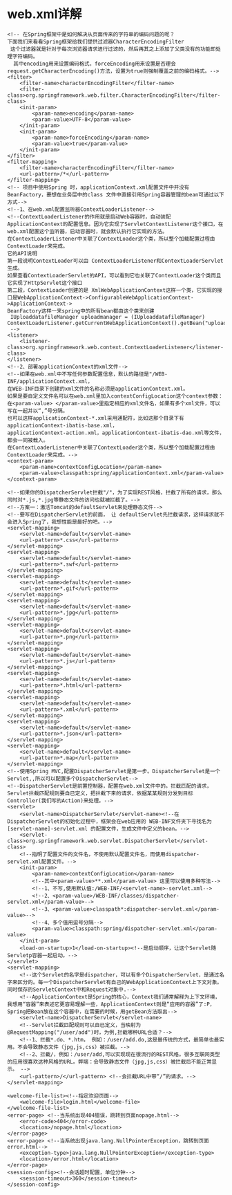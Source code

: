 # web.xml详解


<?xml version="1.0" encoding="UTF-8"?>  
<web-app version="3.0" xmlns="http://java.sun.com/xml/ns/javaee"  
         xmlns:xsi="http://www.w3.org/2001/XMLSchema-instance"  
         xsi:schemaLocation="http://java.sun.com/xml/ns/javaee http://java.sun.com/xml/ns/javaee/web-app_3_0.xsd">  

    <!-- 在Spring框架中是如何解决从页面传来的字符串的编码问题的呢？
    下面我们来看看Spring框架给我们提供过滤器CharacterEncodingFilter  
     这个过滤器就是针对于每次浏览器请求进行过滤的，然后再其之上添加了父类没有的功能即处理字符编码。  
      其中encoding用来设置编码格式，forceEncoding用来设置是否理会 request.getCharacterEncoding()方法，设置为true则强制覆盖之前的编码格式。-->  
    <filter>  
        <filter-name>characterEncodingFilter</filter-name>  
        <filter-class>org.springframework.web.filter.CharacterEncodingFilter</filter-class>  
        <init-param>  
            <param-name>encoding</param-name>  
            <param-value>UTF-8</param-value>  
        </init-param>  
        <init-param>  
            <param-name>forceEncoding</param-name>  
            <param-value>true</param-value>  
        </init-param>  
    </filter>  
    <filter-mapping>  
        <filter-name>characterEncodingFilter</filter-name>  
        <url-pattern>/*</url-pattern>  
    </filter-mapping>  
    <!-- 项目中使用Spring 时，applicationContext.xml配置文件中并没有BeanFactory，要想在业务层中的class 文件中直接引用Spring容器管理的bean可通过以下方式-->  
    <!--1、在web.xml配置监听器ContextLoaderListener-->  
    <!--ContextLoaderListener的作用就是启动Web容器时，自动装配ApplicationContext的配置信息。因为它实现了ServletContextListener这个接口，在web.xml配置这个监听器，启动容器时，就会默认执行它实现的方法。  
    在ContextLoaderListener中关联了ContextLoader这个类，所以整个加载配置过程由ContextLoader来完成。  
    它的API说明  
    第一段说明ContextLoader可以由 ContextLoaderListener和ContextLoaderServlet生成。  
    如果查看ContextLoaderServlet的API，可以看到它也关联了ContextLoader这个类而且它实现了HttpServlet这个接口  
    第二段，ContextLoader创建的是 XmlWebApplicationContext这样一个类，它实现的接口是WebApplicationContext->ConfigurableWebApplicationContext->ApplicationContext->  
    BeanFactory这样一来spring中的所有bean都由这个类来创建  
     IUploaddatafileManager uploadmanager = (IUploaddatafileManager)    ContextLoaderListener.getCurrentWebApplicationContext().getBean("uploadManager");
     -->  
    <listener>  
        <listener-class>org.springframework.web.context.ContextLoaderListener</listener-class>  
    </listener>  
    <!--2、部署applicationContext的xml文件-->  
    <!--如果在web.xml中不写任何参数配置信息，默认的路径是"/WEB-INF/applicationContext.xml，  
    在WEB-INF目录下创建的xml文件的名称必须是applicationContext.xml。  
    如果是要自定义文件名可以在web.xml里加入contextConfigLocation这个context参数：  
    在<param-value> </param-value>里指定相应的xml文件名，如果有多个xml文件，可以写在一起并以“,”号分隔。  
    也可以这样applicationContext-*.xml采用通配符，比如这那个目录下有applicationContext-ibatis-base.xml，  
    applicationContext-action.xml，applicationContext-ibatis-dao.xml等文件，都会一同被载入。  
    在ContextLoaderListener中关联了ContextLoader这个类，所以整个加载配置过程由ContextLoader来完成。-->  
    <context-param>  
        <param-name>contextConfigLocation</param-name>  
        <param-value>classpath:spring/applicationContext.xml</param-value>  
    </context-param>  

    <!--如果你的DispatcherServlet拦截"/"，为了实现REST风格，拦截了所有的请求，那么同时对*.js,*.jpg等静态文件的访问也就被拦截了。-->  
    <!--方案一：激活Tomcat的defaultServlet来处理静态文件-->  
    <!--要写在DispatcherServlet的前面， 让 defaultServlet先拦截请求，这样请求就不会进入Spring了，我想性能是最好的吧。-->  
    <servlet-mapping>  
        <servlet-name>default</servlet-name>  
        <url-pattern>*.css</url-pattern>  
    </servlet-mapping>  
    <servlet-mapping>  
        <servlet-name>default</servlet-name>  
        <url-pattern>*.swf</url-pattern>  
    </servlet-mapping>  
    <servlet-mapping>  
        <servlet-name>default</servlet-name>  
        <url-pattern>*.gif</url-pattern>  
    </servlet-mapping>  
    <servlet-mapping>  
        <servlet-name>default</servlet-name>  
        <url-pattern>*.jpg</url-pattern>  
    </servlet-mapping>  
    <servlet-mapping>  
        <servlet-name>default</servlet-name>  
        <url-pattern>*.png</url-pattern>  
    </servlet-mapping>  
    <servlet-mapping>  
        <servlet-name>default</servlet-name>  
        <url-pattern>*.js</url-pattern>  
    </servlet-mapping>  
    <servlet-mapping>  
        <servlet-name>default</servlet-name>  
        <url-pattern>*.html</url-pattern>  
    </servlet-mapping>  
    <servlet-mapping>  
        <servlet-name>default</servlet-name>  
        <url-pattern>*.xml</url-pattern>  
    </servlet-mapping>  
    <servlet-mapping>  
        <servlet-name>default</servlet-name>  
        <url-pattern>*.json</url-pattern>  
    </servlet-mapping>  
    <servlet-mapping>  
        <servlet-name>default</servlet-name>  
        <url-pattern>*.map</url-pattern>  
    </servlet-mapping>  
    <!--使用Spring MVC,配置DispatcherServlet是第一步。DispatcherServlet是一个Servlet,,所以可以配置多个DispatcherServlet-->  
    <!--DispatcherServlet是前置控制器，配置在web.xml文件中的。拦截匹配的请求，Servlet拦截匹配规则要自已定义，把拦截下来的请求，依据某某规则分发到目标Controller(我们写的Action)来处理。-->  
    <servlet>  
        <servlet-name>DispatcherServlet</servlet-name><!--在DispatcherServlet的初始化过程中，框架会在web应用的 WEB-INF文件夹下寻找名为[servlet-name]-servlet.xml 的配置文件，生成文件中定义的bean。-->  
        <servlet-class>org.springframework.web.servlet.DispatcherServlet</servlet-class>  
        <!--指明了配置文件的文件名，不使用默认配置文件名，而使用dispatcher-servlet.xml配置文件。-->  
        <init-param>  
            <param-name>contextConfigLocation</param-name>  
            <!--其中<param-value>**.xml</param-value> 这里可以使用多种写法-->  
            <!--1、不写,使用默认值:/WEB-INF/<servlet-name>-servlet.xml-->  
            <!--2、<param-value>/WEB-INF/classes/dispatcher-servlet.xml</param-value>-->  
            <!--3、<param-value>classpath*:dispatcher-servlet.xml</param-value>-->  
            <!--4、多个值用逗号分隔-->  
            <param-value>classpath:spring/dispatcher-servlet.xml</param-value>  
        </init-param>  
        <load-on-startup>1</load-on-startup><!--是启动顺序，让这个Servlet随Servletp容器一起启动。-->  
    </servlet>  
    <servlet-mapping>  
        <!--这个Servlet的名字是dispatcher，可以有多个DispatcherServlet，是通过名字来区分的。每一个DispatcherServlet有自己的WebApplicationContext上下文对象。同时保存的ServletContext中和Request对象中.-->  
        <!--ApplicationContext是Spring的核心，Context我们通常解释为上下文环境，我想用“容器”来表述它更容易理解一些，ApplicationContext则是“应用的容器”了:P，Spring把Bean放在这个容器中，在需要的时候，用getBean方法取出-->  
        <servlet-name>DispatcherServlet</servlet-name>  
        <!--Servlet拦截匹配规则可以自已定义，当映射为@RequestMapping("/user/add")时，为例,拦截哪种URL合适？-->  
        <!--1、拦截*.do、*.htm， 例如：/user/add.do,这是最传统的方式，最简单也最实用。不会导致静态文件（jpg,js,css）被拦截。-->  
        <!--2、拦截/，例如：/user/add,可以实现现在很流行的REST风格。很多互联网类型的应用很喜欢这种风格的URL。弊端：会导致静态文件（jpg,js,css）被拦截后不能正常显示。 -->  
        <url-pattern>/</url-pattern> <!--会拦截URL中带“/”的请求。-->  
    </servlet-mapping>  

    <welcome-file-list><!--指定欢迎页面-->  
        <welcome-file>login.html</welcome-file>  
    </welcome-file-list>  
    <error-page> <!--当系统出现404错误，跳转到页面nopage.html-->  
        <error-code>404</error-code>  
        <location>/nopage.html</location>  
    </error-page>  
    <error-page> <!--当系统出现java.lang.NullPointerException，跳转到页面error.html-->  
        <exception-type>java.lang.NullPointerException</exception-type>  
        <location>/error.html</location>  
    </error-page>  
    <session-config><!--会话超时配置，单位分钟-->  
        <session-timeout>360</session-timeout>  
    </session-config>  
</web-app>





